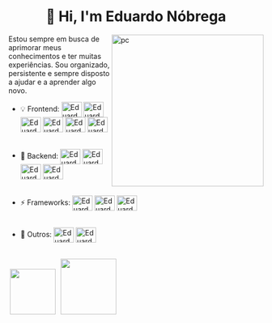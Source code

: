 <h1 align="center"> 👋 Hi, I'm Eduardo Nóbrega</h1>

<img src="https://user-images.githubusercontent.com/87456011/214689477-57dfc8d7-c470-4735-b9ff-5526802ce5f1.png" width="300px" min-width="300px" max-width="300px" align="right" alt="pc">

<p align="left"> 
 Estou sempre em busca de aprimorar meus conhecimentos e ter muitas experiências. Sou organizado, persistente e sempre disposto a ajudar e a aprender algo novo. 
</p>

- :bulb: Frontend:
   <img align="center" alt="Eduardo-HTML" height="30" width="40" src="https://skillicons.dev/icons?i=html" Title="HTML 5">
   <img align="center" alt="Eduardo-CSS" height="30" width="40" src="https://skillicons.dev/icons?i=css" Title="CSS 3">
   <img align="center" alt="Eduardo-Js" height="30" width="40" src="https://skillicons.dev/icons?i=js" Title="JavaScript">
   <img align="center" alt="Eduardo-Ts" height="30" width="40" src="https://skillicons.dev/icons?i=ts" Title="TypeScript">
   <img align="center" alt="Eduardo-react" height="30" width="40" src="https://skillicons.dev/icons?i=react" Title="React.js">
   <img align="center" alt="Eduardo-Styled Components" height="30" width="40" src="https://skillicons.dev/icons?i=styledcomponents" Title="Styled Components">
  ######
- 📡 Backend:
   <img align="center" alt="Eduardo-Py" height="30" width="40" src="https://skillicons.dev/icons?i=py" Title="Python">
   <img align="center" alt="Eduardo-Node" height="30" width="40" src="https://skillicons.dev/icons?i=nodejs" Title="Node.js">
   <img align="center" alt="Eduardo-express" height="30" width="40" src="https://skillicons.dev/icons?i=express" Title="express">
   <img align="center" alt="Eduardo-sqlite" height="30" width="40" src="https://skillicons.dev/icons?i=sqlite" Title="sqlite">
  ######
- :zap: Frameworks:
   <img align="center" alt="Eduardo-flask" height="30" width="40" src="https://skillicons.dev/icons?i=flask" Title="Flask">
   <img align="center" alt="Eduardo-django" height="30" width="40" src="https://skillicons.dev/icons?i=django" Title="django">
   <img align="center" alt="Eduardo-bootstrap" height="30" width="40" src="https://skillicons.dev/icons?i=bootstrap" Title="Bootstrap">
    ######
- :ocean: Outros:
   <img align="center" alt="Eduardo-git" height="30" width="40" src="https://skillicons.dev/icons?i=git" Title="Git">
   <img align="center" alt="Eduardo-github" height="30" width="40" src="https://skillicons.dev/icons?i=github" Title="GitHub">
  ######
  
  
<p align="left" >
  <a href="https://www.linkedin.com/in/eduarrdonobrega/" alt="Linkedin">
  <img width="90" hspace="3" src="https://img.shields.io/badge/-Linkedin-0e76a8?style=flat-square&logo=Linkedin&logoColor=white&link=LINK-DO-SEU-LINKEDIN" /></a>

  <a href="https://wa.me/5587988294287" alt="WhatsApp">
  <img hspace="3" width="110" src="https://img.shields.io/badge/-WhatsApp-25d366?style=flat-square&labelColor=25d366&logo=whatsapp&logoColor=white&link=API-DO-SEU-WHATSAPP"/></a>
</p>
